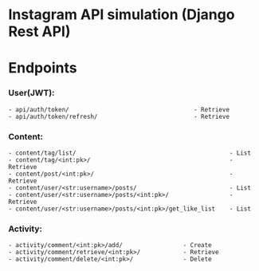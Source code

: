 # Instagram API simulation (Django Rest API)

# Endpoints
### User(JWT):
    - api/auth/token/                                   - Retrieve
    - api/auth/token/refresh/                           - Retrieve
### Content:
    - content/tag/list/                                           - List
    - content/tag/<int:pk>/                                       - Retrieve
    - content/post/<int:pk>/                                      - Retrieve
    - content/user/<str:username>/posts/                          - List
    - content/user/<str:username>/posts/<int:pk>/                 - Retrieve
    - content/user/<str:username>/posts/<int:pk>/get_like_list    - List
### Activity:
    - activity/comment/<int:pk>/add/                 - Create
    - activity/comment/retrieve/<int:pk>/            - Retrieve
    - activity/comment/delete/<int:pk>/              - Delete

